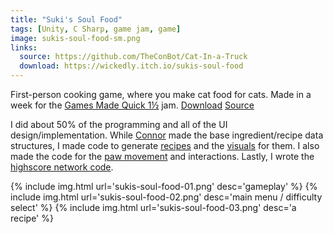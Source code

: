 ```yaml
---
title: "Suki's Soul Food"
tags: [Unity, C Sharp, game jam, game]
image: sukis-soul-food-sm.png
links:
  source: https://github.com/TheConBot/Cat-In-a-Truck
  download: https://wickedly.itch.io/sukis-soul-food
---
```

First-person cooking game, where you make cat food for cats. Made in a week for the [Games Made Quick 1½](https://itch.io/jam/games-made-quick-one-and-a-half) jam. [Download](https://wickedly.itch.io/sukis-soul-food) [Source](https://github.com/theconbot/Cat-In-a-Truck)

I did about 50% of the programming and all of the UI design/implementation. While [Connor](https://connor.games) made the base ingredient/recipe data structures, I made code to generate [recipes](https://github.com/TheConBot/Cat-In-a-Truck/blob/master/Assets/Scripts/RecipeGenerator.cs) and the [visuals](https://github.com/TheConBot/Cat-In-a-Truck/blob/master/Assets/Scripts/RecipeVisualGenerator.cs) for them. I also made the code for the [paw movement](https://github.com/TheConBot/Cat-In-a-Truck/blob/master/Assets/Scripts/PawMovement.cs) and interactions. Lastly, I wrote the [highscore network code](https://github.com/TheConBot/Cat-In-a-Truck/blob/master/Assets/Scripts/StoreHighScores.cs).

{% include img.html url='sukis-soul-food-01.png' desc='gameplay' %}
{% include img.html url='sukis-soul-food-02.png' desc='main menu / difficulty select' %}
{% include img.html url='sukis-soul-food-03.png' desc='a recipe' %}